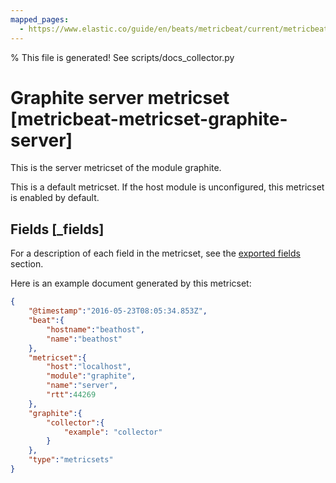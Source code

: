 ```yaml
---
mapped_pages:
  - https://www.elastic.co/guide/en/beats/metricbeat/current/metricbeat-metricset-graphite-server.html
---
```


% This file is generated! See scripts/docs_collector.py

# Graphite server metricset [metricbeat-metricset-graphite-server]

This is the server metricset of the module graphite.

This is a default metricset. If the host module is unconfigured, this metricset is enabled by default.

## Fields [_fields]

For a description of each field in the metricset, see the [exported fields](/reference/metricbeat/exported-fields-graphite.md) section.

Here is an example document generated by this metricset:

```json
{
    "@timestamp":"2016-05-23T08:05:34.853Z",
    "beat":{
        "hostname":"beathost",
        "name":"beathost"
    },
    "metricset":{
        "host":"localhost",
        "module":"graphite",
        "name":"server",
        "rtt":44269
    },
    "graphite":{
        "collector":{
            "example": "collector"
        }
    },
    "type":"metricsets"
}
```
